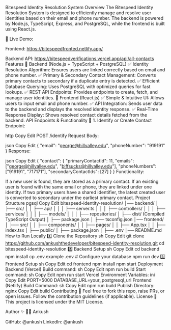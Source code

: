 Bitespeed Identity Resolution System
Overview
The Bitespeed Identity Resolution System is designed to efficiently manage and resolve user identities based on their email and phone number. The backend is powered by Node.js, TypeScript, Express, and PostgreSQL, while the frontend is built using React.js.

🔗 Live Demo:

Frontend: https://bitespeedfronted.netlify.app/


Backend API: https://bitespeedverifications.vercel.app/api/all-contacts
Features
🚀 Backend (Node.js + TypeScript + PostgreSQL)
✅ Identity Resolution Algorithm: Ensures users are linked correctly based on email and phone number.
✅ Primary & Secondary Contact Management: Converts primary contacts to secondary if a duplicate entry is detected.
✅ Efficient Database Querying: Uses PostgreSQL with optimized queries for fast lookups.
✅ REST API Endpoints: Provides endpoints to create, fetch, and manage user identities.
🎨 Frontend (React.js)
✅ Simple & Intuitive UI: Allows users to input email and phone number.
✅ API Integration: Sends user data to the backend and displays the resolved identity response.
✅ Real-Time Response Display: Shows resolved contact details fetched from the backend.
API Endpoints & Functionality
🔹 1. Identify or Create Contact
Endpoint:

http
Copy
Edit
POST /identify
Request Body:

json
Copy
Edit
{
  "email": "george@hillvalley.edu",
  "phoneNumber": "919191"
}
Response:

json
Copy
Edit
{
  "contact": {
    "primaryContactId": 11,
    "emails": ["george@hillvalley.edu", "biffsucks@hillvalley.edu"],
    "phoneNumbers": ["919191", "717171"],
    "secondaryContactIds": [27]
  }
}
Functionality:

If a new user is found, they are stored as a primary contact.
If an existing user is found with the same email or phone, they are linked under one identity.
If two primary users have a shared identifier, the latest created user is converted to secondary under the earliest primary contact.
Project Structure
pgsql
Copy
Edit
bitespeed-identity-resolution/
│── backend/
│   ├── src/
│   │   ├── api/
│   │   │   ├── server.ts
│   │   │   ├── controllers/
│   │   │   ├── services/
│   │   │   ├── models/
│   │   │   ├── repositories/
│   ├── dist/ (Compiled TypeScript Output)
│   ├── package.json
│   ├── tsconfig.json
│── frontend/
│   ├── src/
│   │   ├── components/
│   │   ├── pages/
│   │   ├── App.tsx
│   │   ├── index.tsx
│   ├── public/
│   ├── package.json
│   ├── .env
│── README.md
How to Run Locally
1️⃣ Clone the Repository
sh
Copy
Edit
git clone https://github.com/ankushthedeveloper/bitespeed-identity-resolution.git
cd bitespeed-identity-resolution
2️⃣ Backend Setup
sh
Copy
Edit
cd backend
npm install
cp .env.example .env   # Configure your database
npm run dev
3️⃣ Frontend Setup
sh
Copy
Edit
cd frontend
npm install
npm start
Deployment
Backend (Vercel)
Build command:
sh
Copy
Edit
npm run build
Start command:
sh
Copy
Edit
npm run start
Vercel Environment Variables:
ini
Copy
Edit
PORT=5000
DATABASE_URL=your_postgresql_url
Frontend (Netlify)
Build Command:
sh
Copy
Edit
npm run build
Publish Directory:
nginx
Copy
Edit
build
Contributing 🤝
Feel free to fork this repo, raise PRs, or open issues.
Follow the contribution guidelines (if applicable).
License 📜
This project is licensed under the MIT License.

Author ✨
👨‍💻 Ankush

GitHub: @ankush
LinkedIn: @ankush
